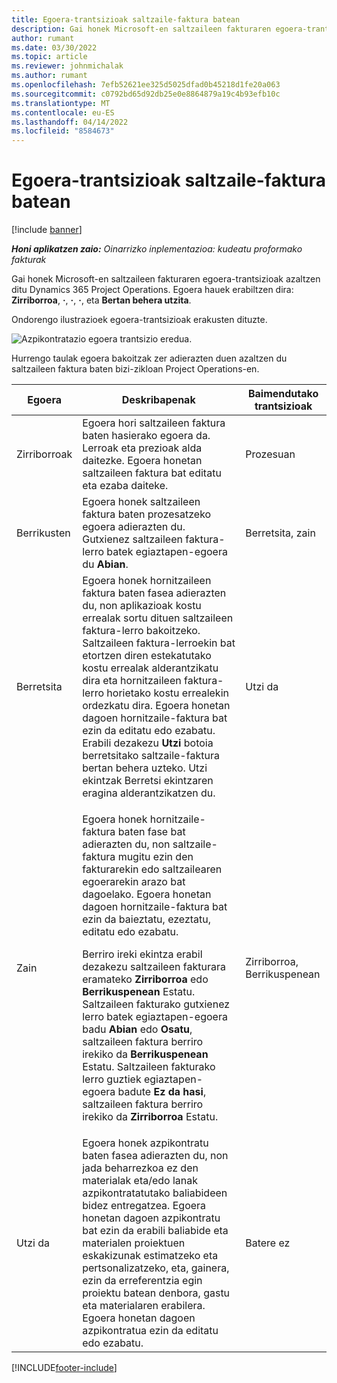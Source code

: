 ```yaml
---
title: Egoera-trantsizioak saltzaile-faktura batean
description: Gai honek Microsoft-en saltzaileen fakturaren egoera-trantsizioak azaltzen ditu Dynamics 365 Project Operations.
author: rumant
ms.date: 03/30/2022
ms.topic: article
ms.reviewer: johnmichalak
ms.author: rumant
ms.openlocfilehash: 7efb52621ee325d5025dfad0b45218d1fe20a063
ms.sourcegitcommit: c0792bd65d92db25e0e8864879a19c4b93efb10c
ms.translationtype: MT
ms.contentlocale: eu-ES
ms.lasthandoff: 04/14/2022
ms.locfileid: "8584673"
---
```

# <a name="state-transitions-on-a-vendor-invoice"></a>Egoera-trantsizioak saltzaile-faktura batean

[!include [banner](../../includes/dataverse-preview.md)]

_**Honi aplikatzen zaio:** Oinarrizko inplementazioa: kudeatu proformako fakturak_

Gai honek Microsoft-en saltzaileen fakturaren egoera-trantsizioak azaltzen ditu Dynamics 365 Project Operations. Egoera hauek erabiltzen dira: **Zirriborroa**, **·**, **·**, **·**, eta **Bertan behera utzita**.

Ondorengo ilustrazioek egoera-trantsizioak erakusten dituzte.

![Azpikontratazio egoera trantsizio eredua.](../media/VI_State_Model.jpg)

Hurrengo taulak egoera bakoitzak zer adierazten duen azaltzen du saltzaileen faktura baten bizi-zikloan Project Operations-en.

| Egoera | Deskribapenak | Baimendutako trantsizioak |
| --- | --- | --- |
| Zirriborroak | Egoera hori saltzaileen faktura baten hasierako egoera da. Lerroak eta prezioak alda daitezke. Egoera honetan saltzaileen faktura bat editatu eta ezaba daiteke. | Prozesuan |
| Berrikusten | Egoera honek saltzaileen faktura baten prozesatzeko egoera adierazten du. Gutxienez saltzaileen faktura-lerro batek egiaztapen-egoera du **Abian**. | Berretsita, zain |
| Berretsita | Egoera honek hornitzaileen faktura baten fasea adierazten du, non aplikazioak kostu errealak sortu dituen saltzaileen faktura-lerro bakoitzeko. Saltzaileen faktura-lerroekin bat etortzen diren estekatutako kostu errealak alderantzikatu dira eta hornitzaileen faktura-lerro horietako kostu errealekin ordezkatu dira. Egoera honetan dagoen hornitzaile-faktura bat ezin da editatu edo ezabatu. Erabili dezakezu **Utzi** botoia berretsitako saltzaile-faktura bertan behera uzteko. Utzi ekintzak Berretsi ekintzaren eragina alderantzikatzen du. | Utzi da |
| Zain | <p>Egoera honek hornitzaile-faktura baten fase bat adierazten du, non saltzaile-faktura mugitu ezin den fakturarekin edo saltzailearen egoerarekin arazo bat dagoelako. Egoera honetan dagoen hornitzaile-faktura bat ezin da baieztatu, ezeztatu, editatu edo ezabatu.</p><p>Berriro ireki ekintza erabil dezakezu saltzaileen fakturara eramateko **Zirriborroa** edo **Berrikuspenean** Estatu. Saltzaileen fakturako gutxienez lerro batek egiaztapen-egoera badu **Abian** edo **Osatu**, saltzaileen faktura berriro irekiko da **Berrikuspenean** Estatu. Saltzaileen fakturako lerro guztiek egiaztapen-egoera badute **Ez da hasi**, saltzaileen faktura berriro irekiko da **Zirriborroa** Estatu.</p> | Zirriborroa, Berrikuspenean |
| Utzi da | Egoera honek azpikontratu baten fasea adierazten du, non jada beharrezkoa ez den materialak eta/edo lanak azpikontratatutako baliabideen bidez entregatzea. Egoera honetan dagoen azpikontratu bat ezin da erabili baliabide eta materialen proiektuen eskakizunak estimatzeko eta pertsonalizatzeko, eta, gainera, ezin da erreferentzia egin proiektu batean denbora, gastu eta materialaren erabilera. Egoera honetan dagoen azpikontratua ezin da editatu edo ezabatu. | Batere ez |

[!INCLUDE[footer-include](../../includes/footer-banner.md)]
